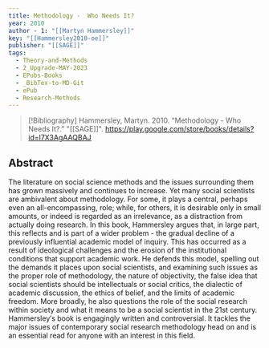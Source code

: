 ```yaml
---
title: Methodology -  Who Needs It?
year: 2010
author - 1: "[[Martyn Hammersley]]"
key: "[[Hammersley2010-oe]]"
publisher: "[[SAGE]]"
tags:
  - Theory-and-Methods
  - 2_Upgrade-MAY-2023
  - EPubs-Books
  - _BibTex-to-MD-Git
  - ePub
  - Research-Methods
---
```


> [!Bibliography]
> Hammersley, Martyn. 2010. “Methodology -  Who Needs It?.” "[[SAGE]]". https://play.google.com/store/books/details?id=l7X3AgAAQBAJ

## Abstract
The literature on social science methods and the issues surrounding them has grown massively and continues to increase. Yet many social scientists are ambivalent about methodology. For some, it plays a central, perhaps even an all-encompassing, role; while, for others, it is desirable only in small amounts, or indeed is regarded as an irrelevance, as a distraction from actually doing research. In this book, Hammersley argues that, in large part, this reflects and is part of a wider problem -  the gradual decline of a previously influential academic model of inquiry. This has occurred as a result of ideological challenges and the erosion of the institutional conditions that support academic work. He defends this model, spelling out the demands it places upon social scientists, and examining such issues as the proper role of methodology, the nature of objectivity, the false idea that social scientists should be intellectuals or social critics, the dialectic of academic discussion, the ethics of belief, and the limits of academic freedom. More broadly, he also questions the role of the social research within society and what it means to be a social scientist in the 21st century. Hammersley′s book is engagingly written and controversial. It tackles the major issues of contemporary social research methodology head on and is an essential read for anyone with an interest in this field.